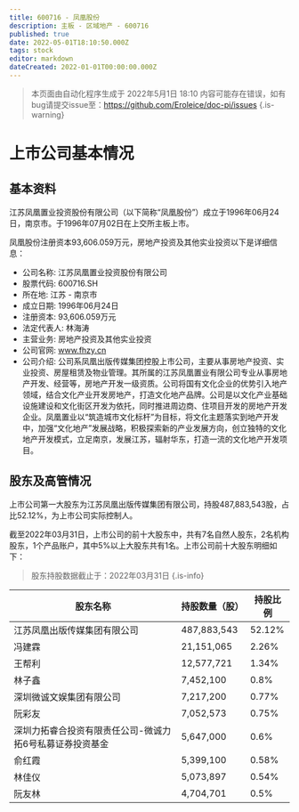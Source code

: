 ```yaml
---
title: 600716 - 凤凰股份
description: 主板 - 区域地产 - 600716
published: true
date: 2022-05-01T18:10:50.000Z
tags: stock
editor: markdown
dateCreated: 2022-01-01T00:00:00.000Z
---
```


> 本页面由自动化程序生成于 2022年5月1日 18:10
> 内容可能存在错误，如有bug请提交issue至：https://github.com/Eroleice/doc-pi/issues
{.is-warning}

# 上市公司基本情况

## 基本资料

江苏凤凰置业投资股份有限公司（以下简称“凤凰股份”）成立于1996年06月24日，南京市。于1996年07月02日在上交所主板上市。

凤凰股份注册资本93,606.059万元，房地产投资及其他实业投资以下是详细信息：

- 公司名称: 江苏凤凰置业投资股份有限公司
- 股票代码: 600716.SH
- 所在地: 江苏 - 南京市
- 成立日期: 1996年06月24日
- 注册资本: 93,606.059万元
- 法定代表人: 林海涛
- 主营业务: 房地产投资及其他实业投资
- 公司官网: www.fhzy.cn
- 公司介绍: 公司系凤凰出版传媒集团控股上市公司，主要从事房地产投资、实业投资、房屋租赁及物业管理。其所属的江苏凤凰置业有限公司专业从事房地产开发、经营等，房地产开发一级资质。公司将国有文化企业的优势引入地产领域，结合文化产业开发房地产，打造文化地产品牌。公司是以文化产业基础设施建设和文化街区开发为依托，同时推进周边商、住项目开发的房地产开发企业。凤凰置业以“筑造城市文化标杆”为目标，将文化主题落实到地产开发中，加强“文化地产”发展战略，积极探索新的产业发展方向，创立独特的文化地产开发模式，立足南京，发展江苏，辐射华东，打造一流的文化地产开发项目。


## 股东及高管情况

上市公司第一大股东为江苏凤凰出版传媒集团有限公司，持股487,883,543股，占比52.12%，为上市公司实际控制人。

截至2022年03月31日，上市公司的前十大股东中，共有7名自然人股东，2名机构股东，1个产品账户，其中5%以上大股东共有1名。上市公司前十大股东明细如下：

> 股东持股数据截止于：2022年03月31日
{.is-info}

| 股东名称 | 持股数量（股） | 持股比例 |
| --- | --- | --- |
| 江苏凤凰出版传媒集团有限公司 | 487,883,543 | 52.12% |
| 冯建霖 | 21,151,065 | 2.26% |
| 王帮利 | 12,577,721 | 1.34% |
| 林子鑫 | 7,452,100 | 0.8% |
| 深圳微诚文娱集团有限公司 | 7,217,200 | 0.77% |
| 阮彩友 | 7,052,573 | 0.75% |
| 深圳力拓睿合投资有限责任公司-微诚力拓6号私募证券投资基金 | 5,647,000 | 0.6% |
| 俞红霞 | 5,399,100 | 0.58% |
| 林佳仪 | 5,073,897 | 0.54% |
| 阮友林 | 4,704,701 | 0.5% |




